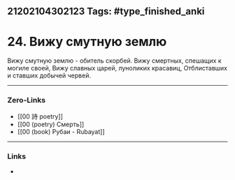 21202104302123
Tags: #type_finished_anki 
---
# 24. Вижу смутную землю

  Вижу смутную землю - обитель скорбей.
  Вижу смертных, спешащих к могиле своей,
  Вижу славных царей, лунoликих красавиц,
  Отблиставших и ставших добычей червей.

---
### Zero-Links
- [[00 詩 poetry]]
- [[00 (poetry) Смерть]]
- [[00 (book) Рубаи - Rubayat]]
---
### Links
-